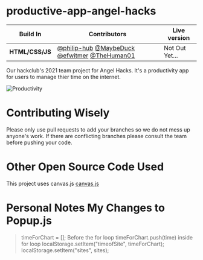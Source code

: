 # productive-app-angel-hacks
Build In | Contributors | Live version
--- | --- | ---
**HTML/CSS/JS** | [@philip-hub](https://github.com/philip-hub) [@MaybeDuck](https://github.com/MaybeDuck) [@efwitmer](https://github.com/efwitmer) [@TheHuman01](https://github.com/TheHuman01)| Not Out Yet...


Our hackclub's 2021 team project for Angel Hacks. It's a productivity app for users to manage thier time on the internet.

![Productivity](https://external-content.duckduckgo.com/iu/?u=http%3A%2F%2Fwww.boundbymarketing.com%2Fwp-content%2Fuploads%2F2017%2F06%2Fbound-by-marketing-increase-productivity.jpg&f=1&nofb=1)

# Contributing Wisely
Please only use pull requests to add your branches so we do not mess up anyone's work. If there are conflicting branches please consult the team before pushing your code.

# Other Open Source Code Used
This project uses canvas.js [canvas.js](https://canvasjs.com/)

# Personal Notes My Changes to Popup.js
> timeForChart = []; Before the for loop
>  timeForChart.push(time) inside for loop
>  localStorage.setItem("timeofSite", timeForChart);
>  localStorage.setItem("sites", sites);